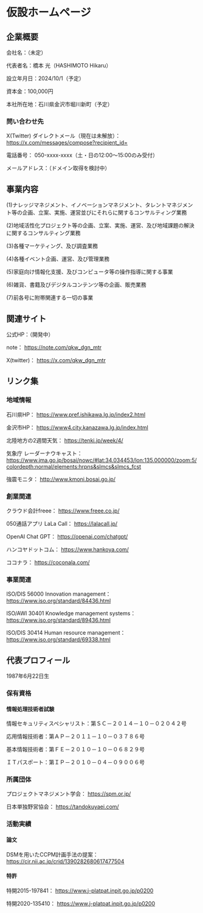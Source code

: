 # 仮設ホームページ
## 企業概要

会社名：（未定）
  
代表者名：橋本 光（HASHIMOTO Hikaru）

設立年月日：2024/10/1（予定）

資本金：100,000円

本社所在地：石川県金沢市堀川新町（予定）

### 問い合わせ先
X(Twitter) ダイレクトメール（現在は未解放）：
https://x.com/messages/compose?recipient_id=

電話番号：
050-xxxx-xxxx（土・日の12:00～15:00のみ受付）

メールアドレス：（ドメイン取得を検討中）



## 事業内容
(1)ナレッジマネジメント、イノベーションマネジメント、タレントマネジメント等の企画、立案、実施、運営並びにそれらに関するコンサルティング業務

(2)地域活性化プロジェクト等の企画、立案、実施、運営、及び地域課題の解決に関するコンサルティング業務

(3)各種マーケティング、及び調査業務

(4)各種イベント企画、運営、及び管理業務

(5)家庭向け情報化支援、及びコンピュータ等の操作指導に関する事業

(6)雑貨、書籍及びデジタルコンテンツ等の企画、販売業務

(7)前各号に附帯関連する一切の事業




## 関連サイト
公式HP：（開発中）


note：
https://note.com/qkw_dgn_mtr

X(twitter)：
https://x.com/qkw_dgn_mtr


## リンク集
### 地域情報
石川県HP：
https://www.pref.ishikawa.lg.jp/index2.html

金沢市HP：
https://www4.city.kanazawa.lg.jp/index.html

北陸地方の2週間天気：
https://tenki.jp/week/4/

気象庁 レーダーナウキャスト：
https://www.jma.go.jp/bosai/nowc/#lat:34.034453/lon:135.000000/zoom:5/colordepth:normal/elements:hrpns&slmcs&slmcs_fcst

強震モニタ：
http://www.kmoni.bosai.go.jp/

### 創業関連
クラウド会計freee：
https://www.freee.co.jp/

050通話アプリ LaLa Call：
https://lalacall.jp/

OpenAI Chat GPT：
https://openai.com/chatgpt/

ハンコヤドットコム：
https://www.hankoya.com/

ココナラ：
https://coconala.com/

### 事業関連
ISO/DIS 56000 Innovation management：
https://www.iso.org/standard/84436.html

ISO/AWI 30401 Knowledge management systems：
https://www.iso.org/standard/89436.html

ISO/DIS 30414 Human resource management：
https://www.iso.org/standard/69338.html

## 代表プロフィール
1987年6月22日生

### 保有資格
#### 情報処理技術者試験
情報セキュリティスペシャリスト：第ＳＣ－２０１４－１０－０２０４２号

応用情報技術者：第ＡＰ－２０１１－１０－０３７８６号

基本情報技術者：第ＦＥ－２０１０－１０－０６８２９号

ＩＴパスポート：第ＩＰ－２０１０－０４－０９００６号


### 所属団体
プロジェクトマネジメント学会：
https://spm.or.jp/

日本単独野営協会：
https://tandokuyaei.com/

### 活動実績

#### 論文
DSMを用いたCCPM計画手法の提案：
https://cir.nii.ac.jp/crid/1390282680617477504
 
#### 特許
特開2015-197841：
https://www.j-platpat.inpit.go.jp/p0200

特開2020-135410：
https://www.j-platpat.inpit.go.jp/p0200
